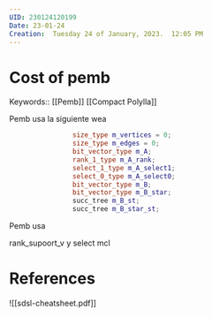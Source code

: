 ```yaml
---
UID: 230124120199
Date: 23-01-24
Creation:  Tuesday 24 of January, 2023.  12:05 PM
---
```


# Cost of pemb

Keywords:: [[Pemb]] [[Compact Polylla]]

Pemb usa  la siguiente wea 



```c++
				size_type m_vertices = 0;
				size_type m_edges = 0;
				bit_vector_type m_A;
				rank_1_type m_A_rank;
				select_1_type m_A_select1;
				select_0_type m_A_select0;
				bit_vector_type m_B;
				bit_vector_type m_B_star;
				succ_tree m_B_st;
				succ_tree m_B_star_st;
```


Pemb usa

rank_supoort_v y select mcl

# References
![[sdsl-cheatsheet.pdf]]